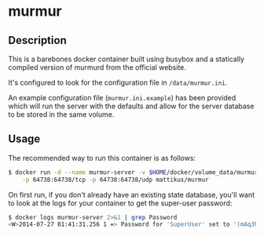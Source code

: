 # murmur

## Description

This is a barebones docker container built using busybox and a statically
compiled version of murmurd from the official website.

It's configured to look for the configuration file in `/data/murmur.ini`.

An example configuration file (`murmur.ini.example`) has been provided which
will run the server with the defaults and allow for the server database to be
stored in the same volume.

## Usage

The recommended way to run this container is as follows:

```bash
$ docker run -d --name murmur-server -v $HOME/docker/volume_data/murmur:/data \
    -p 64738:64738/tcp -p 64738:64738/udp mattikus/murmur
```

On first run, if you don't already have an existing state database, you'll want
to look at the logs for your container to get the super-user password:

```bash
$ docker logs murmur-server 2>&1 | grep Password
<W>2014-07-27 01:41:31.256 1 => Password for 'SuperUser' set to '(mAq3hkwnkD'
```
